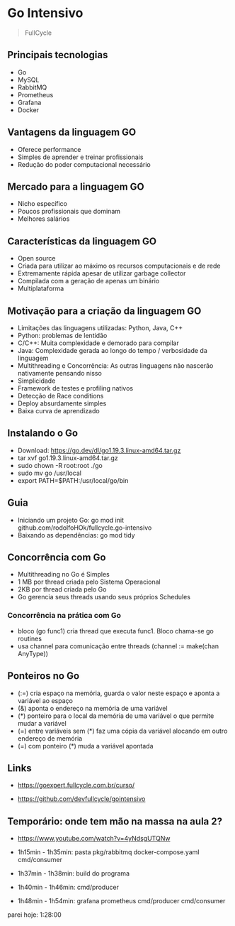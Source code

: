 # Go Intensivo

> FullCycle

## Principais tecnologias

- Go
- MySQL
- RabbitMQ
- Prometheus
- Grafana
- Docker

## Vantagens da linguagem GO

- Oferece performance
- Simples de aprender e treinar profissionais
- Redução do poder computacional necessário

## Mercado para a linguagem GO

- Nicho específico
- Poucos profissionais que dominam
- Melhores salários

## Características da linguagem GO

- Open source
- Criada para utilizar ao máximo os recursos computacionais e de rede
- Extremamente rápida apesar de utilizar garbage collector
- Compilada com a geração de apenas um binário
- Multiplataforma

## Motivação para a criação da linguagem GO

- Limitações das linguagens utilizadas: Python, Java, C++
- Python: problemas de lentidão
- C/C++: Muita complexidade e demorado para compilar
- Java: Complexidade gerada ao longo do tempo / verbosidade da linguagem
- Multithreading e Concorrência: As outras linguagens não nascerão nativamente pensando nisso
- Simplicidade
- Framework de testes e profiling nativos
- Detecção de Race conditions
- Deploy absurdamente simples
- Baixa curva de aprendizado

## Instalando o Go

- Download: https://go.dev/dl/go1.19.3.linux-amd64.tar.gz
- tar xvf go1.19.3.linux-amd64.tar.gz
- sudo chown -R root:root ./go
- sudo mv go /usr/local
- export PATH=$PATH:/usr/local/go/bin

## Guia

- Iniciando um projeto Go: go mod init github.com/rodolfoHOk/fullcycle.go-intensivo
- Baixando as dependências: go mod tidy

## Concorrência com Go

- Multithreading no Go é Simples
- 1 MB por thread criada pelo Sistema Operacional
- 2KB por thread criada pelo Go
- Go gerencia seus threads usando seus próprios Schedules

### Concorrência na prática com Go

- bloco (go func1) cria thread que executa func1. Bloco chama-se go routines
- usa channel para comunicação entre threads (channel := make(chan AnyType))

## Ponteiros no Go

- (:=) cria espaço na memória, guarda o valor neste espaço e aponta a variável ao espaço
- (&) aponta o endereço na memória de uma variável
- (*) ponteiro para o local da memória de uma variável o que permite mudar a variável
- (=) entre variáveis sem (*) faz uma cópia da variável alocando em outro endereço de memória
- (=) com ponteiro (*) muda a variável apontada

## Links

- https://goexpert.fullcycle.com.br/curso/

- https://github.com/devfullcycle/gointensivo

## Temporário: onde tem mão na massa na aula 2?

- https://www.youtube.com/watch?v=4yNdsgUTQNw

- 1h15min - 1h35min:
pasta pkg/rabbitmq
docker-compose.yaml
cmd/consumer
- 1h37min - 1h38min:
build do programa
- 1h40min - 1h46min:
cmd/producer
- 1h48min - 1h54min:
grafana
prometheus
cmd/producer
cmd/consumer

parei hoje: 1:28:00

